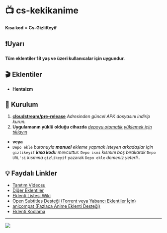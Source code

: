# 📺 cs-kekikanime

**Kısa kod** = **Cs-GizliKeyif**

## ❗Uyarı

**Tüm eklentiler 18 yaş ve üzeri kullanıcalar için uygundur.**

## 🎬 Eklentiler

- **Hentaizm**

## 💾 Kurulum

1. **[cloudstream/pre-release](https://github.com/recloudstream/cloudstream/releases/tag/pre-release)** _Adresinden güncel APK dosyasını indirip kurun._
2. **Uygulamanın yüklü olduğu cihazda** _[depoyu otomatik yüklemek için tıklayın](https://raw.githubusercontent.com/Kraptor123/Cs-GizliKeyif/refs/heads/builds/plugins.json)_
- **veya**
- `Depo ekle` _butonuyla **manuel** ekleme yapmak isteyen arkadaşlar için_ `gizlikeyif` _**kısa kod**u mevcuttur._ `Depo ismi` _kısmını boş bırakarak_ `Depo URL'si` _kısmına_ `gizlikeyif` yazarak `Depo ekle` _demeniz yeterli.._

## 💡 Faydalı Linkler

- [Tanıtım Videosu](https://www.youtube.com/watch?v=CiYK7zrP00c)
- [Diğer Eklentiler](https://rentry.org/cs3-repos)
- [Eklenti Listesi Wiki](https://cloudstream.miraheze.org/wiki/List_of_extensions)
- [Open Subtitles Desteği (Torrent veya Yabancı Eklentiler İçin)](https://recloudstream.github.io/csdocs/integrations/opensubtitles/)
- [anicompat (Fazlaca Anime Eklenti Desteği)](https://youtu.be/0Gl48lL7e9Y)
- [Eklenti Kodlama](https://www.youtube.com/watch?v=gWECdddixyA)

---

<a href="https://github.com/Kraptor123/cs-kekikanime/graphs/contributors?selectedMetric=additions" target="_blank">
  <img src="https://contrib.rocks/image?repo=Kraptor123/Cs-GizliKeyif" />
</a>

